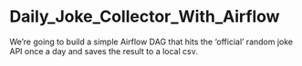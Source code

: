 # Daily_Joke_Collector_With_Airflow
We’re going to build a simple Airflow DAG that hits the ‘official’ random joke API once a day and saves the result to a local csv. 
